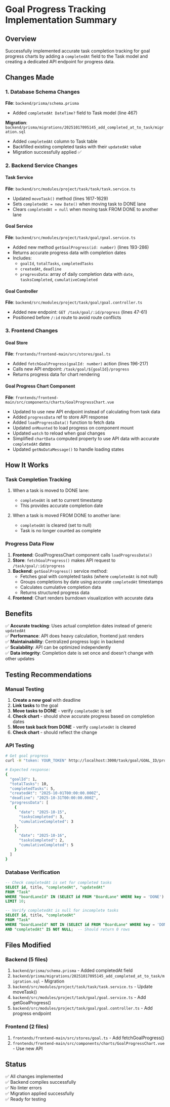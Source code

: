 # Goal Progress Tracking Implementation Summary

## Overview
Successfully implemented accurate task completion tracking for goal progress charts by adding a `completedAt` field to the Task model and creating a dedicated API endpoint for progress data.

## Changes Made

### 1. Database Schema Changes
**File**: `backend/prisma/schema.prisma`
- Added `completedAt DateTime?` field to Task model (line 467)

**Migration**: `backend/prisma/migrations/20251017095145_add_completed_at_to_task/migration.sql`
- Added `completedAt` column to Task table
- Backfilled existing completed tasks with their `updatedAt` value
- Migration successfully applied ✅

### 2. Backend Service Changes

#### Task Service
**File**: `backend/src/modules/project/task/task/task.service.ts`
- Updated `moveTask()` method (lines 1617-1629)
- Sets `completedAt = new Date()` when moving task to DONE lane
- Clears `completedAt = null` when moving task FROM DONE to another lane

#### Goal Service
**File**: `backend/src/modules/project/task/goal/goal.service.ts`
- Added new method `getGoalProgress(id: number)` (lines 193-286)
- Returns accurate progress data with completion dates
- Includes:
  - `goalId`, `totalTasks`, `completedTasks`
  - `createdAt`, `deadline`
  - `progressData`: array of daily completion data with `date`, `tasksCompleted`, `cumulativeCompleted`

#### Goal Controller
**File**: `backend/src/modules/project/task/goal/goal.controller.ts`
- Added new endpoint: `GET /task/goal/:id/progress` (lines 47-61)
- Positioned before `/:id` route to avoid route conflicts

### 3. Frontend Changes

#### Goal Store
**File**: `frontends/frontend-main/src/stores/goal.ts`
- Added `fetchGoalProgress(goalId: number)` action (lines 196-217)
- Calls new API endpoint: `/task/goal/${goalId}/progress`
- Returns progress data for chart rendering

#### Goal Progress Chart Component
**File**: `frontends/frontend-main/src/components/charts/GoalProgressChart.vue`
- Updated to use new API endpoint instead of calculating from task data
- Added `progressData` ref to store API response
- Added `loadProgressData()` function to fetch data
- Updated `onMounted` to load progress on component mount
- Updated `watch` to reload when goal changes
- Simplified `chartData` computed property to use API data with accurate `completedAt` dates
- Updated `getNoDataMessage()` to handle loading states

## How It Works

### Task Completion Tracking
1. When a task is moved to DONE lane:
   - `completedAt` is set to current timestamp
   - This provides accurate completion date

2. When a task is moved FROM DONE to another lane:
   - `completedAt` is cleared (set to null)
   - Task is no longer counted as complete

### Progress Data Flow
1. **Frontend**: GoalProgressChart component calls `loadProgressData()`
2. **Store**: `fetchGoalProgress()` makes API request to `/task/goal/:id/progress`
3. **Backend**: `getGoalProgress()` service method:
   - Fetches goal with completed tasks (where `completedAt` is not null)
   - Groups completions by date using accurate `completedAt` timestamps
   - Calculates cumulative completion data
   - Returns structured progress data
4. **Frontend**: Chart renders burndown visualization with accurate data

## Benefits
✅ **Accurate tracking**: Uses actual completion dates instead of generic `updatedAt`  
✅ **Performance**: API does heavy calculation, frontend just renders  
✅ **Maintainability**: Centralized progress logic in backend  
✅ **Scalability**: API can be optimized independently  
✅ **Data integrity**: Completion date is set once and doesn't change with other updates  

## Testing Recommendations

### Manual Testing
1. **Create a new goal** with deadline
2. **Link tasks** to the goal
3. **Move tasks to DONE** - verify `completedAt` is set
4. **Check chart** - should show accurate progress based on completion dates
5. **Move task back from DONE** - verify `completedAt` is cleared
6. **Check chart** - should reflect the change

### API Testing
```bash
# Get goal progress
curl -H "token: YOUR_TOKEN" http://localhost:3000/task/goal/GOAL_ID/progress

# Expected response:
{
  "goalId": 1,
  "totalTasks": 10,
  "completedTasks": 5,
  "createdAt": "2025-10-01T00:00:00.000Z",
  "deadline": "2025-10-31T00:00:00.000Z",
  "progressData": [
    {
      "date": "2025-10-15",
      "tasksCompleted": 3,
      "cumulativeCompleted": 3
    },
    {
      "date": "2025-10-16",
      "tasksCompleted": 2,
      "cumulativeCompleted": 5
    }
  ]
}
```

### Database Verification
```sql
-- Check completedAt is set for completed tasks
SELECT id, title, "completedAt", "updatedAt"
FROM "Task"
WHERE "boardLaneId" IN (SELECT id FROM "BoardLane" WHERE key = 'DONE')
LIMIT 10;

-- Verify completedAt is null for incomplete tasks
SELECT id, title, "completedAt"
FROM "Task"
WHERE "boardLaneId" NOT IN (SELECT id FROM "BoardLane" WHERE key = 'DONE')
AND "completedAt" IS NOT NULL;  -- Should return 0 rows
```

## Files Modified

### Backend (5 files)
1. `backend/prisma/schema.prisma` - Added completedAt field
2. `backend/prisma/migrations/20251017095145_add_completed_at_to_task/migration.sql` - Migration
3. `backend/src/modules/project/task/task/task.service.ts` - Update moveTask()
4. `backend/src/modules/project/task/goal/goal.service.ts` - Add getGoalProgress()
5. `backend/src/modules/project/task/goal/goal.controller.ts` - Add progress endpoint

### Frontend (2 files)
1. `frontends/frontend-main/src/stores/goal.ts` - Add fetchGoalProgress()
2. `frontends/frontend-main/src/components/charts/GoalProgressChart.vue` - Use new API

## Status
✅ All changes implemented  
✅ Backend compiles successfully  
✅ No linter errors  
✅ Migration applied successfully  
✅ Ready for testing  

